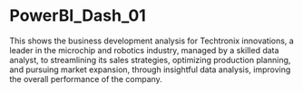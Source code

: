 # PowerBI_Dash_01
This shows the business development analysis for Techtronix innovations, a leader in the microchip and robotics industry, managed by a skilled data analyst, to streamlining its sales strategies, optimizing production planning, and pursuing market expansion, through insightful data analysis, improving the overall performance of the company.

